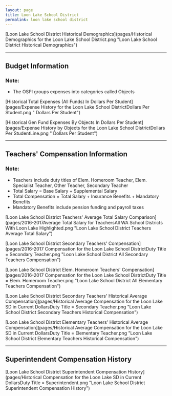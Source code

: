 ```yaml
---
layout: page
title: Loon Lake School District
permalink: loon lake school district
---
```



[Loon Lake School District Historical Demographics](pages/Historical Demographics for the Loon Lake School District.png "Loon Lake School District Historical Demographics")

___

## Budget Information
### Note:
- The OSPI groups expenses into categories called Objects

[Historical Total Expenses (All Funds) In Dollars Per Student](pages/Expense History for the Loon Lake School DistrictDollars Per Student.png " Dollars Per Student")

[Historical Gen Fund Expenses By Objects In Dollars Per Student](pages/Expense History by Objects for the Loon Lake School DistrictDollars Per StudentLine.png " Dollars Per Student")


___

## Teachers' Compensation Information
### Note:
- Teachers include duty titles of Elem. Homeroom Teacher, Elem. Specialist Teacher, Other Teacher, Secondary Teacher
- Total Salary = Base Salary + Supplemental Salary
- Total Compensation = Total Salary + Insurance Benefits + Mandatory Benefits
- Mandatory Benefits include pension funding and payroll taxes

[Loon Lake School District Teachers' Average Total Salary Comparison](pages/2016-2017Average Total Salary for TeachersAll WA School Districts With Loon Lake Highlighted.png "Loon Lake School District Teachers Average Total Salary")

[Loon Lake School District Secondary Teachers' Compensation](pages/2016-2017 Compensation for the Loon Lake School DistrictDuty Title = Secondary Teacher.png "Loon Lake School District All Secondary Teachers Compensation")

[Loon Lake School District Elem. Homeroom Teachers' Compensation](pages/2016-2017 Compensation for the Loon Lake School DistrictDuty Title = Elem. Homeroom Teacher.png "Loon Lake School District All Elementary Teachers Compensation")

[Loon Lake School District Secondary Teachers' Historical Average Compensation](pages/Historical Average Compensation for the Loon Lake SD in Current DollarsDuty Title = Secondary Teacher.png "Loon Lake School District Secondary Teachers Historical Compensation")

[Loon Lake School District Elementary Teachers' Historical Average Compensation](pages/Historical Average Compensation for the Loon Lake SD in Current DollarsDuty Title = Elementary Teacher.png "Loon Lake School District Elementary Teachers Historical Compensation")


___

## Superintendent Compensation History

[Loon Lake School District Superintendent Compensation History](pages/Historical Compensation for the Loon Lake SD in Current DollarsDuty Title = Superintendent.png "Loon Lake School District Superintendent Compensation History")


